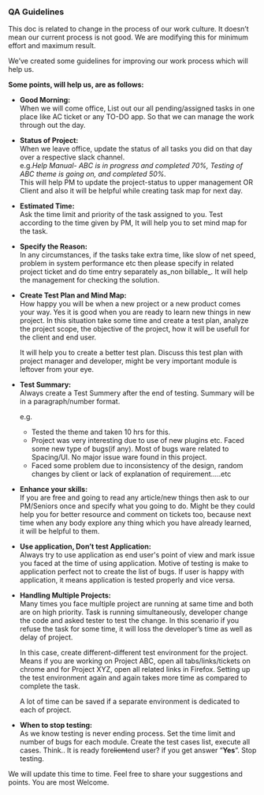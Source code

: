 ### QA Guidelines

This doc is related to change in the process of our work culture. It doesn’t mean our current process is not good. We are modifying this for minimum effort and maximum result.

We’ve created some guidelines for improving our work process which will help us.

**Some points, will help us, are as follows:**

* **Good Morning:**  
  When we will come office, List out our all pending/assigned tasks in one place like AC ticket or any TO-DO app. So that we can manage the work through out the day.

* **Status of Project:**  
  When we leave office, update the status of all tasks you did on that day over a respective slack channel.  
  e.g._Help Manual- ABC is in progress and completed 70%, Testing of ABC theme is going on, and completed 50%._  
  This will help PM to update the project-status to upper management OR Client and also it will be helpful while creating task map for next day.

* **Estimated Time:**  
  Ask the time limit and priority of the task assigned to you. Test according to the time given by PM, It will help you to set mind map for the task.

* **Specify the Reason:**  
  In any circumstances, if the tasks take extra time, like slow of net speed, problem in system performance etc then please specify in related project ticket and do time entry separately as_non billable_. It will help the management for checking the solution.

* **Create Test Plan and Mind Map:**  
  How happy you will be when a new project or a new product comes your way. Yes it is good when you are ready to learn new things in new project. In this situation take some time and create a test plan, analyze the project scope, the objective of the project, how it will be usefull for the client and end user.

  It will help you to create a better test plan. Discuss this test plan with project manager and developer, might be very important module is leftover from your eye.

* **Test Summary:**  
  Always create a Test Summery after the end of testing. Summary will be in a paragraph/number format.

  e.g.

  * Tested the theme and taken 10 hrs for this.
  * Project was very interesting due to use of new plugins etc. Faced some new type of bugs\(if any\). Most of bugs ware related to Spacing/UI. No major issue ware found in this project.
  * Faced some problem due to inconsistency of the design, random changes by client or lack of explanation of requirement…..etc

* **Enhance your skills:**  
  If you are free and going to read any article/new things then ask to our PM/Seniors once and specify what you going to do. Might be they could help you for better resource and comment on tickets too, because next time when any body explore any thing which you have already learned, it will be helpful to them.

* **Use application, Don’t test Application:**  
  Always try to use application as end user's point of view and mark issue you faced at the time of using application. Motive of testing is make to application perfect not to create the list of bugs. If user is happy with application, it means application is tested properly and vice versa.

* **Handling Multiple Projects:**  
  Many times you face multiple project are running at same time and both are on high priority. Task is running simultaneously, developer change the code and asked tester to test the change. In this scenario if you refuse the task for some time, it will loss the developer’s time as well as delay of project.

  In this case, create different-different test environment for the project. Means if you are working on Project ABC, open all tabs/links/tickets on chrome and for Project XYZ, open all related links in Firefox. Setting up the test environment again and again takes more time as compared to complete the task.

  A lot of time can be saved if a separate environment is dedicated to each of project.

* **When to stop testing:**  
  As we know testing is never ending process. Set the time limit and number of bugs for each module. Create the test cases list, execute all cases. Think.. It is ready for~~client~~end user? if you get answer “**Yes**“. Stop testing.

We will update this time to time. Feel free to share your suggestions and points. You are most Welcome.

